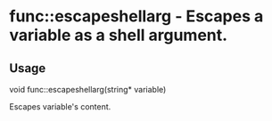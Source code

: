 # func::escapeshellarg - Escapes a variable as a shell argument.

## Usage
  void func::escapeshellarg(string* variable)

Escapes variable's content.
